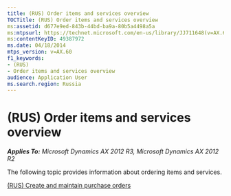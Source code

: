 ```yaml
---
title: (RUS) Order items and services overview
TOCTitle: (RUS) Order items and services overview
ms:assetid: d677e9ed-843b-44bd-ba9a-80b5a4498a5a
ms:mtpsurl: https://technet.microsoft.com/en-us/library/JJ711648(v=AX.60)
ms:contentKeyID: 49387972
ms.date: 04/18/2014
mtps_version: v=AX.60
f1_keywords:
- (RUS)
- Order items and services overview
audience: Application User
ms.search.region: Russia
---
```


# (RUS) Order items and services overview 


_**Applies To:** Microsoft Dynamics AX 2012 R3, Microsoft Dynamics AX 2012 R2_

The following topic provides information about ordering items and services.

[(RUS) Create and maintain purchase orders](rus-create-and-maintain-purchase-orders.md)

  


